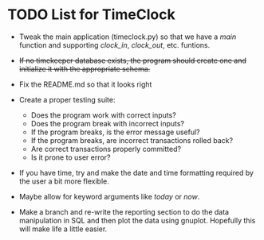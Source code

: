 TODO List for TimeClock
=======================

 - Tweak the main application (timeclock.py) so that we have a 
   *main* function and supporting *clock_in*, *clock_out*, etc.
   funtions.

 - ~~If no timekeeper database exists, the program should create one
   and initialize it with the appropriate schema.~~

 - Fix the README.md so that it looks right

 - Create a proper testing suite:
   * Does the program work with correct inputs?
   * Does the program break with incorrect inputs?
   * If the program breaks, is the error message useful?
   * If the program breaks, are incorrect transactions rolled back?
   * Are correct transactions properly committed?
   * Is it prone to user error?

 - If you have time, try and make the date and time formatting 
   required by the user a bit more flexible.

 - Maybe allow for keyword arguments like *today* or *now*.

 - Make a branch and re-write the reporting section to do the data
   manipulation in SQL and then plot the data using gnuplot.
   Hopefully this will make life a little easier.

